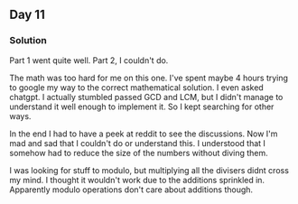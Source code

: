 ## Day 11 

### Solution

Part 1 went quite well. Part 2, I couldn't do.

The math was too hard for me on this one. I've spent maybe 4 hours
trying to google my way to the correct mathematical solution. I even asked chatgpt.
I actually stumbled passed GCD and LCM, but I didn't manage to understand it well 
enough to implement it. So I kept searching for other ways. 

In the end I had to have a peek at reddit to see the discussions. Now I'm mad and sad that I couldn't do or understand this.
I understood that I somehow had to reduce the size of the numbers without diving them.

I was looking for stuff to modulo, but multiplying all the divisers didnt cross my mind. I thought it wouldn't work due to the
additions sprinkled in. Apparently modulo operations don't care about additions though.